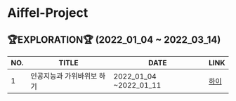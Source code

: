 # Aiffel-Project
 
 ## 🏆EXPLORATION🏆 (2022_01_04 ~ 2022_03_14)

| NO. | TITLE | DATE | LINK |
| ------ | ---------------------- | ---------------------- |----------- |
| 1 | 인공지능과 가위바위보 하기 | 2022_01_04 ~2022_01_11 | [하이](#https://github.com/junnnn-a/Aiffel-Project/blob/main/Exploration/%5BEX_01%5Drock_scissor_paper/%5BEX_01%5DRock_Scissor_paper.ipynb)|
